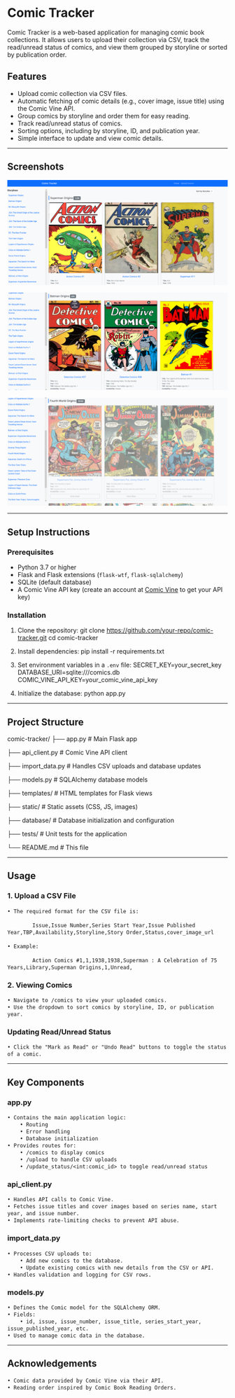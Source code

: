 # Comic Tracker

Comic Tracker is a web-based application for managing comic book collections. It allows users to upload their collection via CSV, track the read/unread status of comics, and view them grouped by storyline or sorted by publication order.

## Features
- Upload comic collection via CSV files.
- Automatic fetching of comic details (e.g., cover image, issue title) using the Comic Vine API.
- Group comics by storyline and order them for easy reading.
- Track read/unread status of comics.
- Sorting options, including by storyline, ID, and publication year.
- Simple interface to update and view comic details.

---

## Screenshots

![Comic Tracker UI 1](static/Screenshot-1.png)

![Comic Tracker UI 1](static/Screenshot-2.png)

![Read Comic Example](static/Screenshot-3.png)

---

## Setup Instructions

### Prerequisites
- Python 3.7 or higher
- Flask and Flask extensions (`flask-wtf`, `flask-sqlalchemy`)
- SQLite (default database)
- A Comic Vine API key (create an account at [Comic Vine](https://comicvine.gamespot.com/api/) to get your API key)

### Installation
1. Clone the repository:
    git clone https://github.com/your-repo/comic-tracker.git
    cd comic-tracker

2. Install dependencies:
    pip install -r requirements.txt

3. Set environment variables in a `.env` file:
    SECRET_KEY=your_secret_key
    DATABASE_URI=sqlite:///comics.db
    COMIC_VINE_API_KEY=your_comic_vine_api_key

4. Initialize the database:
    python app.py

---

## Project Structure

comic-tracker/
├── app.py                  # Main Flask app

├── api_client.py           # Comic Vine API client

├── import_data.py          # Handles CSV uploads and database updates

├── models.py               # SQLAlchemy database models

├── templates/              # HTML templates for Flask views

├── static/                 # Static assets (CSS, JS, images)

├── database/               # Database initialization and configuration

├── tests/                  # Unit tests for the application

└── README.md               # This file

---

## Usage

### 1. Upload a CSV File

    • The required format for the CSV file is:

            Issue,Issue Number,Series Start Year,Issue Published Year,TBP,Availability,Storyline,Story Order,Status,cover_image_url

    • Example:

            Action Comics #1,1,1938,1938,Superman : A Celebration of 75 Years,Library,Superman Origins,1,Unread,

### 2. Viewing Comics

    • Navigate to /comics to view your uploaded comics.
    • Use the dropdown to sort comics by storyline, ID, or publication year.

### Updating Read/Unread Status
    • Click the "Mark as Read" or "Undo Read" buttons to toggle the status of a comic.

---

## Key Components
### app.py
    • Contains the main application logic:
        • Routing
        • Error handling
        • Database initialization
    • Provides routes for:
        • /comics to display comics
        • /upload to handle CSV uploads
        • /update_status/<int:comic_id> to toggle read/unread status
### api_client.py
    • Handles API calls to Comic Vine.
    • Fetches issue titles and cover images based on series name, start year, and issue number.
    • Implements rate-limiting checks to prevent API abuse.
### import_data.py
    • Processes CSV uploads to:
        • Add new comics to the database.
        • Update existing comics with new details from the CSV or API.
    • Handles validation and logging for CSV rows.
### models.py
    • Defines the Comic model for the SQLAlchemy ORM.
    • Fields:
        • id, issue, issue_number, issue_title, series_start_year, issue_published_year, etc.
    • Used to manage comic data in the database.

---

## Acknowledgements
    • Comic data provided by Comic Vine via their API.
    • Reading order inspired by Comic Book Reading Orders.
